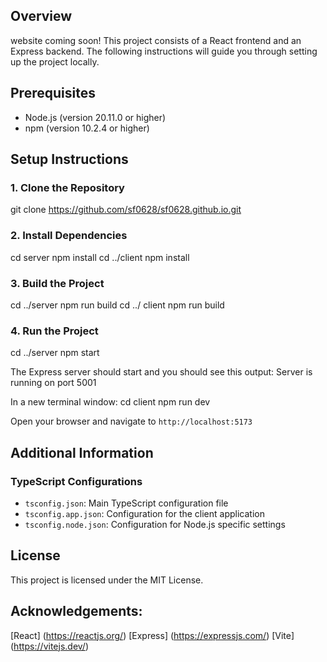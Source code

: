 ## Overview
website coming soon!
This project consists of a React frontend and an Express backend. The following instructions will guide you through setting up the project locally.

## Prerequisites
- Node.js (version 20.11.0 or higher)
- npm (version 10.2.4 or higher)

## Setup Instructions

### 1. Clone the Repository
git clone https://github.com/sf0628/sf0628.github.io.git

### 2. Install Dependencies
cd server
npm install
cd ../client
npm install

### 3. Build the Project
cd ../server
npm run build
cd ../ client npm run build

### 4. Run the Project
cd ../server
npm start

The Express server should start and you should see this output: Server is running on port 5001

In a new terminal window:
cd client
npm run dev

Open your browser and navigate to `http://localhost:5173`

## Additional Information

### TypeScript Configurations
- `tsconfig.json`: Main TypeScript configuration file
- `tsconfig.app.json`: Configuration for the client application
- `tsconfig.node.json`: Configuration for Node.js specific settings

## License

This project is licensed under the MIT License.

## Acknowledgements:
[React] (https://reactjs.org/)
[Express] (https://expressjs.com/)
[Vite] (https://vitejs.dev/)


